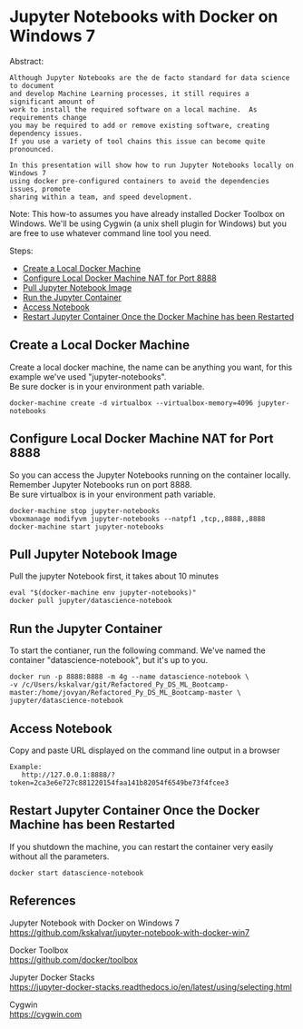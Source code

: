 Jupyter Notebooks with Docker on Windows 7  
==========================================
Abstract:
```
Although Jupyter Notebooks are the de facto standard for data science to document
and develop Machine Learning processes, it still requires a significant amount of
work to install the required software on a local machine.  As requirements change
you may be required to add or remove existing software, creating dependency issues.
If you use a variety of tool chains this issue can become quite pronounced.  

In this presentation will show how to run Jupyter Notebooks locally on Windows 7
using docker pre-configured containers to avoid the dependencies issues, promote
sharing within a team, and speed development.
```
Note: This how-to assumes you have already installed Docker Toolbox on Windows.
We'll be using Cygwin (a unix shell plugin for Windows) but you are free to use whatever
command line tool you need.
 
Steps:  
* [Create a Local Docker Machine](#create-a-local-docker-machine)  
* [Configure Local Docker Machine NAT for Port 8888](#configure-local-docker-machine-nat-for-port-8888)  
* [Pull Jupyter Notebook Image](#pull-jupyter-notebook-image)  
* [Run the Jupyter Container](#run-the-jupyter-container) 
* [Access Notebook](#access-notebook) 
* [Restart Jupyter Container Once the Docker Machine has been Restarted](#restart-jupyter-container-once-the-docker-machine-has-been-restarted) 


## Create a Local Docker Machine
Create a local docker machine, the name can be anything you want, for this example we've used "jupyter-notebooks".  
Be sure docker is in your environment path variable.
```
docker-machine create -d virtualbox --virtualbox-memory=4096 jupyter-notebooks
```

## Configure Local Docker Machine NAT for Port 8888
So you can access the Jupyter Notebooks running on the container locally. Remember Jupyter Notebooks run on port 8888.    
Be sure virtualbox is in your environment path variable.
```
docker-machine stop jupyter-notebooks
vboxmanage modifyvm jupyter-notebooks --natpf1 ,tcp,,8888,,8888
docker-machine start jupyter-notebooks
```

## Pull Jupyter Notebook Image
Pull the jupyter Notebook first, it takes about 10 minutes
```
eval "$(docker-machine env jupyter-notebooks)"
docker pull jupyter/datascience-notebook
```

## Run the Jupyter Container
To start the contianer, run the following command.  We've named the container "datascience-notebook", but it's up to you.
```
docker run -p 8888:8888 -m 4g --name datascience-notebook \
-v /c/Users/kskalvar/git/Refactored_Py_DS_ML_Bootcamp-master:/home/jovyan/Refactored_Py_DS_ML_Bootcamp-master \
jupyter/datascience-notebook
```

## Access Notebook
Copy and paste URL displayed on the command line output in a browser
```
Example:
   http://127.0.0.1:8888/?token=2ca3e6e727c881220154faa141b82054f6549be73f4fcee3
```

## Restart Jupyter Container Once the Docker Machine has been Restarted
If you shutdown the machine, you can restart the container very easily without all the parameters.
```
docker start datascience-notebook
```

## References
Jupyter Notebook with Docker on Windows 7  
https://github.com/kskalvar/jupyter-notebook-with-docker-win7  

Docker Toolbox  
https://github.com/docker/toolbox  

Jupyter Docker Stacks  
https://jupyter-docker-stacks.readthedocs.io/en/latest/using/selecting.html  

Cygwin  
https://cygwin.com  
